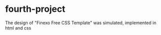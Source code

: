 # fourth-project
The design of "Finexo Free CSS Template" was simulated, implemented in html and css
